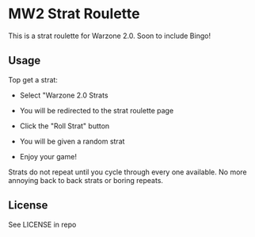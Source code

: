 # MW2 Strat Roulette

This is a strat roulette for Warzone 2.0. Soon to include Bingo!

## Usage

Top get a strat:

* Select "Warzone 2.0 Strats

* You will be redirected to the strat roulette page

* Click the "Roll Strat" button

* You will be given a random strat

* Enjoy your game!

Strats do not repeat until you cycle through every one available. No more annoying back to back strats or boring repeats.

## License

See LICENSE in repo
